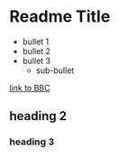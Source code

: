 # Readme Title

- bullet 1
- bullet 2
- bullet 3
  - sub-bullet
  
[link to BBC](https://www.bbc.co.uk)

## heading 2
### heading 3

